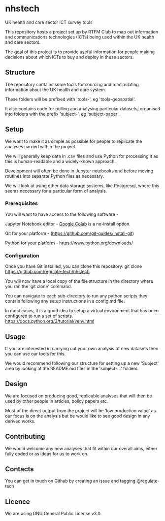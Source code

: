# nhstech

UK health and care sector ICT survey tools

This repository hosts a project set up by RTFM Club to map out information and communications technologies (ICTs) being used within the UK health and care sectors.

The goal of this project is to provide useful information for people making decisions about which ICTs to buy and deploy in these sectors.

## Structure

The repository contains some tools for sourcing and manipulating information about the UK health and care system. 

These folders will be prefixed with 'tools-', eg 'tools-geospatial'.

It also contains code for pulling and analysing particular datasets, organised into folders with the prefix 'subject-', eg 'subject-paper'.

## Setup

We want to make it as simple as possible for people to replicate the analyses carried within the project.

We will generally keep data in .csv files and use Python for processing it as this is human-readable and a widely-known approach.

Development will often be done in Jupyter notebooks and before moving routines into separate Python files as necessary.

We will look at using other data storage systems, like Postgresql, where this seems necessary for a particular form of analysis.

### Prerequisites

You will want to have access to the following software -

Jupyter Notebook editor - [Google Colab](https://colab.research.google.com/) is a no-install option.

Git for your platform - (https://github.com/git-guides/install-git)

Python for your platform - https://www.python.org/downloads/

### Configuration

Once you have Git installed, you can clone this repository:
git clone https://github.com/regulate-tech/nhstech

You will now have a local copy of the file structure in the directory where you ran the 'git clone' command.

You can navigate to each sub-directory to run any python scripts they contain following any setup instructions in a config.md file.

In most cases, it is a good idea to setup a virtual environment that has been configured to run a set of scripts. https://docs.python.org/3/tutorial/venv.html

## Usage

If you are interested in carrying out your own analysis of new datasets then you can use our tools for this.

We would recommend following our structure for setting up a new 'Subject' area by looking at the README.md files in the 'subject-...' folders.

## Design

We are focused on producing good, replicable analyses that will then be used by other people in articles, policy papers etc.

Most of the direct output from the project will be 'low production value' as our focus is on the analysis but be would like to see good design in any derived works.

## Contributing

We would welcome any new analyses that fit within our overall aims, either fully coded or as ideas for us to work on.

## Contacts

You can get in touch on Github by creating an issue and tagging @regulate-tech

## Licence

We are using GNU General Public License v3.0.
